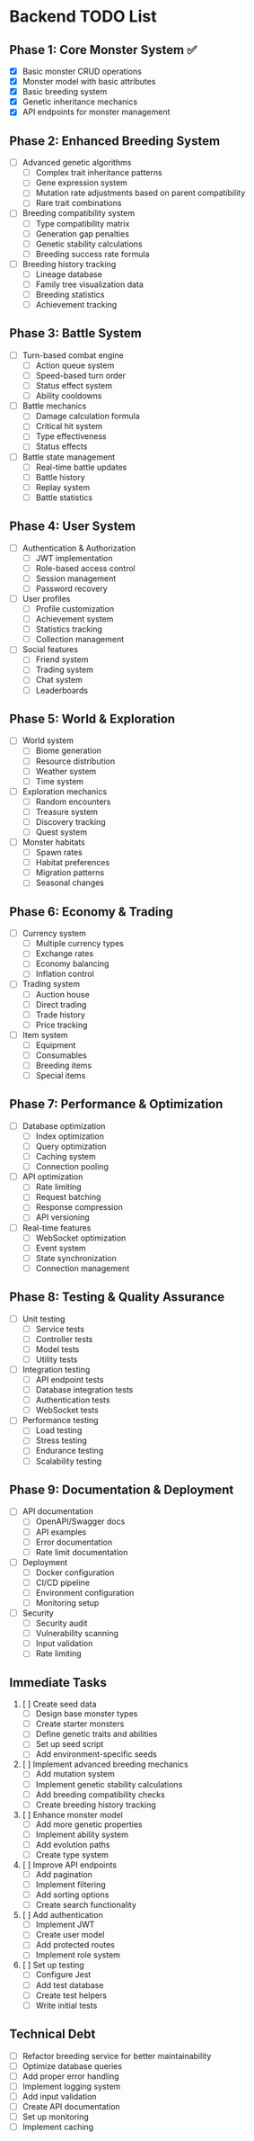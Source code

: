 # Backend TODO List

## Phase 1: Core Monster System ✅
- [x] Basic monster CRUD operations
- [x] Monster model with basic attributes
- [x] Basic breeding system
- [x] Genetic inheritance mechanics
- [x] API endpoints for monster management

## Phase 2: Enhanced Breeding System
- [ ] Advanced genetic algorithms
  - [ ] Complex trait inheritance patterns
  - [ ] Gene expression system
  - [ ] Mutation rate adjustments based on parent compatibility
  - [ ] Rare trait combinations
- [ ] Breeding compatibility system
  - [ ] Type compatibility matrix
  - [ ] Generation gap penalties
  - [ ] Genetic stability calculations
  - [ ] Breeding success rate formula
- [ ] Breeding history tracking
  - [ ] Lineage database
  - [ ] Family tree visualization data
  - [ ] Breeding statistics
  - [ ] Achievement tracking

## Phase 3: Battle System
- [ ] Turn-based combat engine
  - [ ] Action queue system
  - [ ] Speed-based turn order
  - [ ] Status effect system
  - [ ] Ability cooldowns
- [ ] Battle mechanics
  - [ ] Damage calculation formula
  - [ ] Critical hit system
  - [ ] Type effectiveness
  - [ ] Status effects
- [ ] Battle state management
  - [ ] Real-time battle updates
  - [ ] Battle history
  - [ ] Replay system
  - [ ] Battle statistics

## Phase 4: User System
- [ ] Authentication & Authorization
  - [ ] JWT implementation
  - [ ] Role-based access control
  - [ ] Session management
  - [ ] Password recovery
- [ ] User profiles
  - [ ] Profile customization
  - [ ] Achievement system
  - [ ] Statistics tracking
  - [ ] Collection management
- [ ] Social features
  - [ ] Friend system
  - [ ] Trading system
  - [ ] Chat system
  - [ ] Leaderboards

## Phase 5: World & Exploration
- [ ] World system
  - [ ] Biome generation
  - [ ] Resource distribution
  - [ ] Weather system
  - [ ] Time system
- [ ] Exploration mechanics
  - [ ] Random encounters
  - [ ] Treasure system
  - [ ] Discovery tracking
  - [ ] Quest system
- [ ] Monster habitats
  - [ ] Spawn rates
  - [ ] Habitat preferences
  - [ ] Migration patterns
  - [ ] Seasonal changes

## Phase 6: Economy & Trading
- [ ] Currency system
  - [ ] Multiple currency types
  - [ ] Exchange rates
  - [ ] Economy balancing
  - [ ] Inflation control
- [ ] Trading system
  - [ ] Auction house
  - [ ] Direct trading
  - [ ] Trade history
  - [ ] Price tracking
- [ ] Item system
  - [ ] Equipment
  - [ ] Consumables
  - [ ] Breeding items
  - [ ] Special items

## Phase 7: Performance & Optimization
- [ ] Database optimization
  - [ ] Index optimization
  - [ ] Query optimization
  - [ ] Caching system
  - [ ] Connection pooling
- [ ] API optimization
  - [ ] Rate limiting
  - [ ] Request batching
  - [ ] Response compression
  - [ ] API versioning
- [ ] Real-time features
  - [ ] WebSocket optimization
  - [ ] Event system
  - [ ] State synchronization
  - [ ] Connection management

## Phase 8: Testing & Quality Assurance
- [ ] Unit testing
  - [ ] Service tests
  - [ ] Controller tests
  - [ ] Model tests
  - [ ] Utility tests
- [ ] Integration testing
  - [ ] API endpoint tests
  - [ ] Database integration tests
  - [ ] Authentication tests
  - [ ] WebSocket tests
- [ ] Performance testing
  - [ ] Load testing
  - [ ] Stress testing
  - [ ] Endurance testing
  - [ ] Scalability testing

## Phase 9: Documentation & Deployment
- [ ] API documentation
  - [ ] OpenAPI/Swagger docs
  - [ ] API examples
  - [ ] Error documentation
  - [ ] Rate limit documentation
- [ ] Deployment
  - [ ] Docker configuration
  - [ ] CI/CD pipeline
  - [ ] Environment configuration
  - [ ] Monitoring setup
- [ ] Security
  - [ ] Security audit
  - [ ] Vulnerability scanning
  - [ ] Input validation
  - [ ] Rate limiting

## Immediate Tasks
1. [ ] Create seed data
   - [ ] Design base monster types
   - [ ] Create starter monsters
   - [ ] Define genetic traits and abilities
   - [ ] Set up seed script
   - [ ] Add environment-specific seeds

2. [ ] Implement advanced breeding mechanics
   - [ ] Add mutation system
   - [ ] Implement genetic stability calculations
   - [ ] Add breeding compatibility checks
   - [ ] Create breeding history tracking

3. [ ] Enhance monster model
   - [ ] Add more genetic properties
   - [ ] Implement ability system
   - [ ] Add evolution paths
   - [ ] Create type system

4. [ ] Improve API endpoints
   - [ ] Add pagination
   - [ ] Implement filtering
   - [ ] Add sorting options
   - [ ] Create search functionality

5. [ ] Add authentication
   - [ ] Implement JWT
   - [ ] Create user model
   - [ ] Add protected routes
   - [ ] Implement role system

6. [ ] Set up testing
   - [ ] Configure Jest
   - [ ] Add test database
   - [ ] Create test helpers
   - [ ] Write initial tests

## Technical Debt
- [ ] Refactor breeding service for better maintainability
- [ ] Optimize database queries
- [ ] Add proper error handling
- [ ] Implement logging system
- [ ] Add input validation
- [ ] Create API documentation
- [ ] Set up monitoring
- [ ] Implement caching 